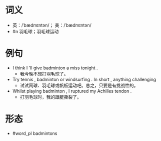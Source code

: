 # 词义
- 英：/ˈbædmɪntən/； 美：/ˈbædmɪntən/
- #n 羽毛球；羽毛球运动
# 例句
- I think I 'll give badminton a miss tonight .
	- 我今晚不想打羽毛球了。
- Try tennis , badminton or windsurfing . In short , anything challenging
	- 试试网球、羽毛球或帆板运动吧。总之，只要是有挑战性的。
- Whilst playing badminton , I ruptured my Achilles tendon .
	- 打羽毛球时，我的跟腱撕裂了。
# 形态
- #word_pl badmintons

